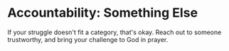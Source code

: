 # Accountability: Something Else

If your struggle doesn't fit a category, that's okay. Reach out to someone trustworthy, and bring your challenge to God in prayer.
